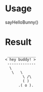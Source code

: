 # Usage
sayHelloBunny()
# Result
```
 _____________
< hey buddy! >
 -------------
  \
   \   \
        \ /\
        ( )
      .( o ).
```
